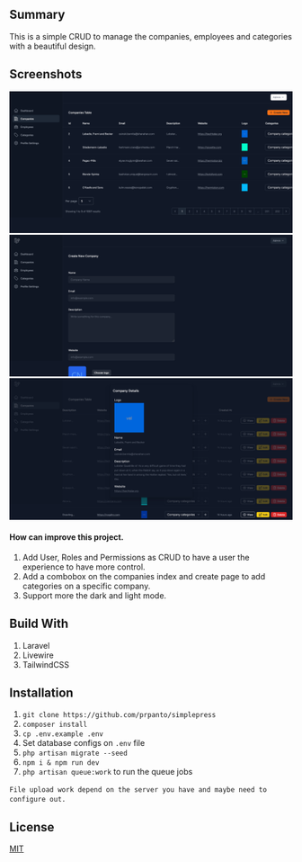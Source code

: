 ## Summary

This is a simple CRUD to manage the companies, employees and categories with a beautiful design.

## Screenshots
![Screenshot 1](/screenshot_1.png)
![Screenshot 2](/screenshot_2.png)
![Screenshot 3](/screenshot_3.png)

#### How can improve this project.

1. Add User, Roles and Permissions as CRUD to have a user the experience to have more control.
2. Add a combobox on the companies index and create page to add categories on a specific company.
3. Support more the dark and light mode.

## Build With

1. Laravel
2. Livewire
3. TailwindCSS

## Installation

1. `git clone https://github.com/prpanto/simplepress`
2. `composer install`
3. `cp .env.example .env`
4. Set database configs on `.env` file
5. `php artisan migrate --seed`
6. `npm i & npm run dev`
7. `php artisan queue:work` to run the queue jobs

`File upload work depend on the server you have and maybe need to configure out.`

## License

[MIT](./LICENSE)
